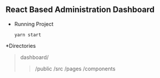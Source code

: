 ## React Based Administration Dashboard

- Running Project

  `yarn start`

\*Directories

> dashboard/
>
> > /public
> > /src
> > /pages
> > /components
